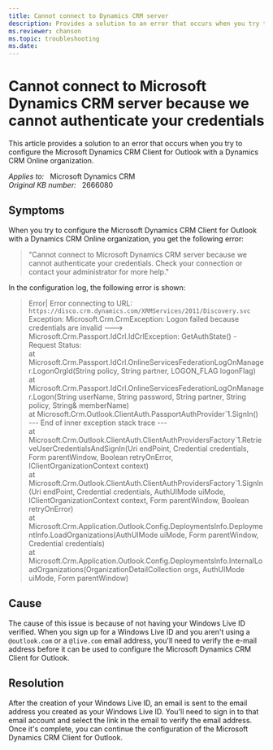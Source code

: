 ```yaml
---
title: Cannot connect to Dynamics CRM server
description: Provides a solution to an error that occurs when you try to configure the Microsoft Dynamics CRM Client for Outlook with a Dynamics CRM Online organization.
ms.reviewer: chanson
ms.topic: troubleshooting
ms.date: 
---
```

# Cannot connect to Microsoft Dynamics CRM server because we cannot authenticate your credentials

This article provides a solution to an error that occurs when you try to configure the Microsoft Dynamics CRM Client for Outlook with a Dynamics CRM Online organization.

_Applies to:_ &nbsp; Microsoft Dynamics CRM  
_Original KB number:_ &nbsp; 2666080

## Symptoms

When you try to configure the Microsoft Dynamics CRM Client for Outlook with a Dynamics CRM Online organization, you get the following error:

> "Cannot connect to Microsoft Dynamics CRM server because we cannot authenticate your credentials. Check your connection or contact your administrator for more help."

In the configuration log, the following error is shown:

> Error| Error connecting to URL: `https://disco.crm.dynamics.com/XRMServices/2011/Discovery.svc` Exception: Microsoft.Crm.CrmException: Logon failed because credentials are invalid --->  
Microsoft.Crm.Passport.IdCrl.IdCrlException: GetAuthState() - Request Status:  
at Microsoft.Crm.Passport.IdCrl.OnlineServicesFederationLogOnManager.LogonOrgId(String policy, String partner, LOGON_FLAG logonFlag)  
at Microsoft.Crm.Passport.IdCrl.OnlineServicesFederationLogOnManager.Logon(String userName, String password, String partner, String policy, String& memberName)  
at Microsoft.Crm.Outlook.ClientAuth.PassportAuthProvider\`1.SignIn()  
--- End of inner exception stack trace ---  
at Microsoft.Crm.Outlook.ClientAuth.ClientAuthProvidersFactory\`1.RetrieveUserCredentialsAndSignIn(Uri endPoint, Credential credentials, Form parentWindow, Boolean retryOnError, IClientOrganizationContext context)  
at Microsoft.Crm.Outlook.ClientAuth.ClientAuthProvidersFactory\`1.SignIn(Uri endPoint, Credential credentials, AuthUIMode uiMode, IClientOrganizationContext context, Form parentWindow, Boolean retryOnError)  
at Microsoft.Crm.Application.Outlook.Config.DeploymentsInfo.DeploymentInfo.LoadOrganizations(AuthUIMode uiMode, Form parentWindow, Credential credentials)  
at Microsoft.Crm.Application.Outlook.Config.DeploymentsInfo.InternalLoadOrganizations(OrganizationDetailCollection orgs, AuthUIMode uiMode, Form parentWindow)

## Cause

The cause of this issue is because of not having your Windows Live ID verified. When you sign up for a Windows Live ID and you aren't using a `@outlook.com` or a `@live.com` email address, you'll need to verify the e-mail address before it can be used to configure the Microsoft Dynamics CRM Client for Outlook.

## Resolution

After the creation of your Windows Live ID, an email is sent to the email address you created as your Windows Live ID. You'll need to sign in to that email account and select the link in the email to verify the email address. Once it's complete, you can continue the configuration of the Microsoft Dynamics CRM Client for Outlook.
